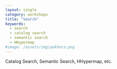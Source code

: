 ```yaml
---
layout: single
category: workshops
title: "Search"
keywords:
  - search
  - catalog search
  - semantic search
  - HHypermap
#image: /assets/img/pokhara.png
---
```

Catalog Search, Semantic Search, HHypermap, etc.

